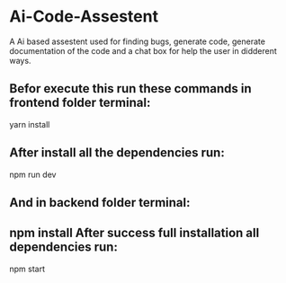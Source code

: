 # Ai-Code-Assestent
A Ai based assestent used for finding bugs, generate code, generate documentation of the code and a chat box for  help the user in didderent ways.

## Befor execute this run these commands in frontend folder terminal:

yarn install

## After install all the dependencies run:

npm run dev

## And in backend folder terminal:

## npm install After success full installation all dependencies run:
npm start
